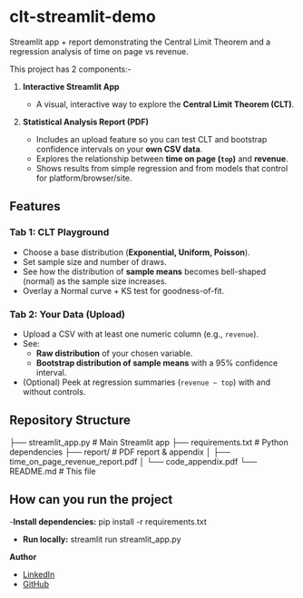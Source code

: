 # clt-streamlit-demo
Streamlit app + report demonstrating the Central Limit Theorem and a regression analysis of time on page vs revenue.

This project has 2 components:- 

1. **Interactive Streamlit App**  
   - A visual, interactive way to explore the **Central Limit Theorem (CLT)**.  

2. **Statistical Analysis Report (PDF)**
   - Includes an upload feature so you can test CLT and bootstrap confidence intervals on your **own CSV data**. 
   - Explores the relationship between **time on page (`top`)** and **revenue**.  
   - Shows results from simple regression and from models that control for platform/browser/site.

  
## Features

### Tab 1: CLT Playground
- Choose a base distribution (**Exponential, Uniform, Poisson**).  
- Set sample size and number of draws.  
- See how the distribution of **sample means** becomes bell-shaped (normal) as the sample size increases.  
- Overlay a Normal curve + KS test for goodness-of-fit.

### Tab 2: Your Data (Upload)
- Upload a CSV with at least one numeric column (e.g., `revenue`).  
- See:
  - **Raw distribution** of your chosen variable.  
  - **Bootstrap distribution of sample means** with a 95% confidence interval. 
- (Optional) Peek at regression summaries (`revenue ~ top`) with and without controls.


##  Repository Structure

├── streamlit_app.py # Main Streamlit app
├── requirements.txt # Python dependencies
├── report/ # PDF report & appendix
│ ├── time_on_page_revenue_report.pdf
│ └── code_appendix.pdf
└── README.md # This file


## How can you run the project

-**Install dependencies:**
  pip install -r requirements.txt
  
- **Run locally:**
  streamlit run streamlit_app.py  


**Author**
- [LinkedIn](https://www.linkedin.com/in/prashanttrivedi370/)
- [GitHub](https://github.com/160303105370)
